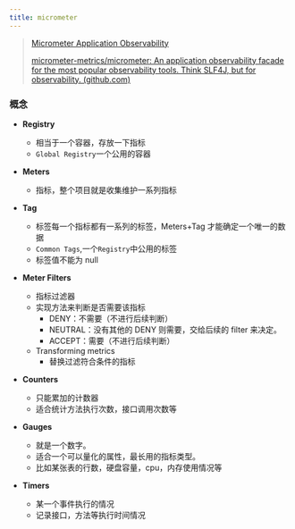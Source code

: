 ```yaml
---
title: micrometer
---
```


> [Micrometer Application Observability](https://micrometer.io/)
>
> [micrometer-metrics/micrometer: An application observability facade for the most popular observability tools. Think SLF4J, but for observability. (github.com)](https://github.com/micrometer-metrics/micrometer)

### 概念

- **Registry**
  - 相当于一个容器，存放一下指标
  - `Global Registry`一个公用的容器
- **Meters** 
  - 指标，整个项目就是收集维护一系列指标
- **Tag**
  - 标签每一个指标都有一系列的标签，Meters+Tag 才能确定一个唯一的数据
  - `Common Tags`,一个`Registry`中公用的标签
  - 标签值不能为 null
- **Meter Filters**
  - 指标过滤器
  - 实现方法来判断是否需要该指标
    - DENY：不需要（不进行后续判断）
    - NEUTRAL：没有其他的 DENY 则需要，交给后续的 filter 来决定。
    - ACCEPT：需要（不进行后续判断）
  - Transforming metrics
    - 替换过滤符合条件的指标

- **Counters**
  - 只能累加的计数器
  - 适合统计方法执行次数，接口调用次数等
- **Gauges**
  - 就是一个数字。
  - 适合一个可以量化的属性，最长用的指标类型。
  - 比如某张表的行数，硬盘容量，cpu，内存使用情况等
- **Timers**
  - 某一个事件执行的情况
  - 记录接口，方法等执行时间情况
